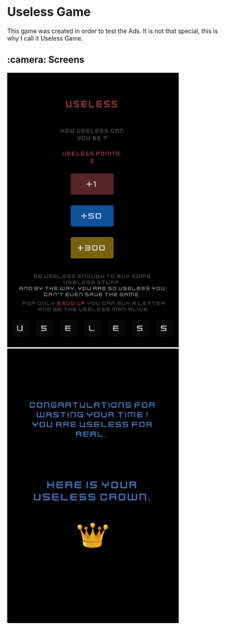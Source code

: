 # Useless Game

This game was created in order to test the Ads. It is not that special, this is why I call it Useless Game.

<h2>:camera: Screens</h2>

<img src="https://github.com/sabauandrei98/unity3d/blob/master/Useless%20Game/Screens/1.png" height="640" width="400"> <img src="https://github.com/sabauandrei98/unity3d/blob/master/Useless%20Game/Screens/2.png" height="640" width="400">

